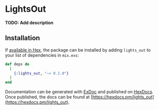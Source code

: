 # LightsOut

**TODO: Add description**

## Installation

If [available in Hex](https://hex.pm/docs/publish), the package can be installed
by adding `lights_out` to your list of dependencies in `mix.exs`:

```elixir
def deps do
  [
    {:lights_out, "~> 0.1.0"}
  ]
end
```

Documentation can be generated with [ExDoc](https://github.com/elixir-lang/ex_doc)
and published on [HexDocs](https://hexdocs.pm). Once published, the docs can
be found at [https://hexdocs.pm/lights_out](https://hexdocs.pm/lights_out).

